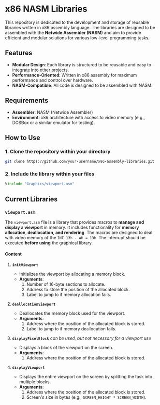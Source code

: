 # x86 NASM Libraries

This repository is dedicated to the development and storage of reusable libraries written in x86 assembly language. The libraries are designed to be assembled with the **Netwide Assembler (NASM)** and aim to provide efficient and modular solutions for various low-level programming tasks.

## Features

- **Modular Design**: Each library is structured to be reusable and easy to integrate into other projects.
- **Performance-Oriented**: Written in x86 assembly for maximum performance and control over hardware.
- **NASM-Compatible**: All code is designed to be assembled with NASM.

## Requirements

- **Assembler**: NASM (Netwide Assembler)
- **Environment**: x86 architecture with access to video memory (e.g., DOSBox or a similar emulator for testing).

## How to Use

### 1. Clone the repository within your directory

```bash
git clone https://github.com/your-username/x86-assembly-libraries.git
```

### 2. Include the library within your files
    
```asm
%include "Graphics/viewport.asm"
```

## Current Libraries

### `viewport.asm`

The `viewport.asm` file is a library that provides macros to **manage and display a viewport** in memory. It includes functionality for **memory allocation, deallocation, and rendering**.
The macros are designed to deal with video memory of the `INT 13h - AH = 13h`. The interrupt should be executed **before using** the graphical library.

#### Content

1. **`initViewport`**
   - Initializes the viewport by allocating a memory block.
   - **Arguments**:
     1. Number of 16-byte sections to allocate.
     2. Address to store the position of the allocated block.
     3. Label to jump to if memory allocation fails.

2. **`deallocationViewport`**
   - Deallocates the memory block used for the viewport.
   - **Arguments**:
     1. Address where the position of the allocated block is stored.
     2. Label to jump to if memory deallocation fails.

3. **`displayPixelBlock`** *can be used, but not necessary for a viewport use*
   - Displays a block of the viewport on the screen.
   - **Arguments**:
     1. Address where the position of the allocated block is stored.

4. **`displayViewport`**
   - Displays the entire viewport on the screen by splitting the task into multiple blocks.
   - **Arguments**:
     1. Address where the position of the allocated block is stored.
     2. Screen's size in bytes (e.g., `SCREEN_HEIGHT * SCREEN_WIDTH`).
